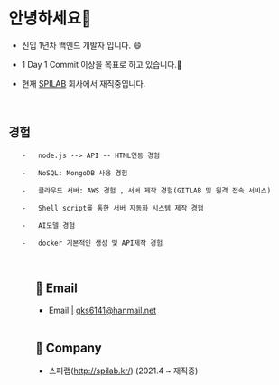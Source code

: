 # 안녕하세요👋


- 신입 1년차 백엔드 개발자 입니다. 😄

- 1 Day 1 Commit 이상을 목표로 하고 있습니다.🔭

- 현재 [SPILAB](http://spilab.kr/) 회사에서 재직중입니다.

<br>

## 경험
<ol>
    
    -   node.js --> API -- HTML연동 경험

    -   NoSQL: MongoDB 사용 경험

    -   클라우드 서버: AWS 경험 , 서버 제작 경험(GITLAB 및 원격 접속 서비스)

    -   Shell script를 통한 서버 자동화 시스템 제작 경험

    -   AI모델 경험

    -   docker 기본적인 생성 및 API제작 경험 
<ul>
    
    
<br>

## 📧 Email 
- Email | <a href="mailto:gks6141@hanmail.net" target="_blank">gks6141@hanmail.net</a>

<br>

## 🏦 Company
+ 스피랩(http://spilab.kr/) (2021.4 ~ 재직중)

    
<!--
**gks6141/gks6141** is a ✨ _special_ ✨ repository because its `README.md` (this file) appears on your GitHub profile.

Here are some ideas to get you started:

- 🔭 I’m currently working on ...
- 🌱 I’m currently learning ...
- 👯 I’m looking to collaborate on ...
- 🤔 I’m looking for help with ...
- 💬 Ask me about ...
- 📫 How to reach me: ...
- 😄 Pronouns: ...
- ⚡ Fun fact: ...
-->
